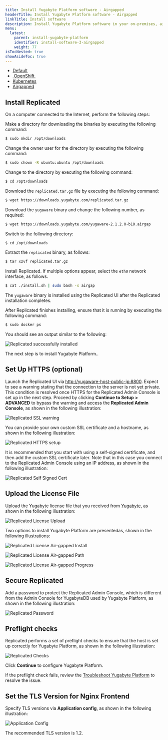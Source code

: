 ```yaml
---
title: Install Yugabyte Platform software - Airgapped
headerTitle: Install Yugabyte Platform software - Airgapped
linkTitle: Install software
description: Install Yugabyte Platform software in your on-premises, airgapped environment.
menu:
  latest:
    parent: install-yugabyte-platform
    identifier: install-software-3-airgapped
    weight: 77
isTocNested: true
showAsideToc: true
---
```


<ul class="nav nav-tabs-alt nav-tabs-yb">
  <li >
    <a href="/latest/yugabyte-platform/install-yugabyte-platform/install-software/default" class="nav-link">
      <i class="fas fa-cloud"></i>
      Default
    </a>
  </li>
  <li >
    <a href="/latest/yugabyte-platform/install-yugabyte-platform/install-software/openshift" class="nav-link">
      <i class="fas fa-cubes"></i> OpenShift </a>
  </li>

  <li>
    <a href="/latest/yugabyte-platform/install-yugabyte-platform/install-software/kubernetes" class="nav-link">
      <i class="fas fa-cubes" aria-hidden="true"></i>
      Kubernetes
    </a>
  </li>

  <li >
    <a href="/latest/yugabyte-platform/install-yugabyte-platform/install-software/airgapped" class="nav-link active">
      <i class="fas fa-unlink"></i>
      Airgapped
    </a>
  </li>

</ul>

## Install Replicated

On a computer connected to the Internet, perform the following steps:

Make a directory for downloading the binaries by executing the following command:

```sh
$ sudo mkdir /opt/downloads
```

Change the owner user for the directory by executing the following command:

```sh
$ sudo chown -R ubuntu:ubuntu /opt/downloads
```

Change to the directory by executing the following command:

```sh
$ cd /opt/downloads
```

Download the `replicated.tar.gz` file by executing the following command:

```sh
$ wget https://downloads.yugabyte.com/replicated.tar.gz
```

Download the `yugaware` binary and change the following number, as required:

```sh
$ wget https://downloads.yugabyte.com/yugaware-2.1.2.0-b10.airgap
```

Switch to the following directory:

```sh
$ cd /opt/downloads
```

Extract the `replicated` binary, as follows:

```sh
$ tar xzvf replicated.tar.gz
```

Install Replicated. If multiple options appear, select the `eth0` network interface, as follows. 

```sh
$ cat ./install.sh | sudo bash -s airgap
```

The `yugaware` binary is installed using the Replicated UI after the Replicated installation completes.

After Replicated finishes installing, ensure that it is running by executing the following command:

```sh
$ sudo docker ps
```

You should see an output similar to the following:

![Replicated successfully installed](/images/replicated/replicated-success.png)

The next step is to install Yugabyte Platform..

## Set Up HTTPS (optional)

Launch the Replicated UI via [http://yugaware-host-public-ip:8800](http://yugaware-host-public-ip:8800). Expect to see a warning stating that the connection to the server is not yet private. This condition is resolved once HTTPS for the Replicated Admin Console is set up in the next step. Proceed by clicking **Continue to Setup** **>** **ADVANCED** to bypass the warning and access the **Replicated Admin Console**, as shown in the following illustration:

![Replicated SSL warning](/images/replicated/replicated-warning.png)

You can provide your own custom SSL certificate and a hostname, as shown in the following illustration:

![Replicated HTTPS setup](/images/replicated/replicated-https.png)

It is recommended that you start with using a self-signed certificate, and then add the custom SSL certificate later. Note that in this case you connect to the Replicated Admin Console using an IP address, as shown in the following illustration:

![Replicated Self Signed Cert](/images/replicated/replicated-selfsigned.png)

## Upload the License File

Upload the Yugabyte license file that you received from [Yugabyte](https://www.yugabyte.com/platform/#request-trial-form), as shown in the following illustration:

![Replicated License Upload](/images/replicated/replicated-license-upload.png)

Two options to install Yugabyte Platform are presentedas, shown in the following illustrations:

![Replicated License Air-gapped Install](/images/replicated/replicated-license-airgapped-install-option.png)

![Replicated License Air-gapped Path](/images/replicated/replicated-license-airgapped-path.png)

![Replicated License Air-gapped Progress](/images/replicated/replicated-license-airgapped-progress.png)

## Secure Replicated

Add a password to protect the Replicated Admin Console, which is different from the Admin Console for YugabyteDB used by Yugabyte Platform, as shown in the following illustration:

![Replicated Password](/images/replicated/replicated-password.png)

## Preflight checks

Replicated performs a set of preflight checks to ensure that the host is set up correctly for Yugabyte Platform, as shown in the following illustration:

![Replicated Checks](/images/replicated/replicated-checks.png)

Click **Continue** to configure Yugabyte Platform.

If the preflight check fails, review the [Troubleshoot Yugabyte Platform](../../../troubleshoot/) to resolve the issue.

## Set the TLS Version for Nginx Frontend 

Specify TLS versions via **Application config**, as shown in the following illustration: 

![Application Config](/images/replicated/application-config.png)

The recommended TLS version is 1.2.

